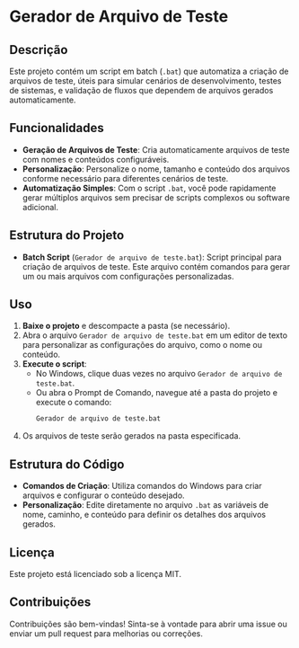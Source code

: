 
# Gerador de Arquivo de Teste

## Descrição
Este projeto contém um script em batch (`.bat`) que automatiza a criação de arquivos de teste, úteis para simular cenários de desenvolvimento, testes de sistemas, e validação de fluxos que dependem de arquivos gerados automaticamente.

## Funcionalidades
- **Geração de Arquivos de Teste**: Cria automaticamente arquivos de teste com nomes e conteúdos configuráveis.
- **Personalização**: Personalize o nome, tamanho e conteúdo dos arquivos conforme necessário para diferentes cenários de teste.
- **Automatização Simples**: Com o script `.bat`, você pode rapidamente gerar múltiplos arquivos sem precisar de scripts complexos ou software adicional.

## Estrutura do Projeto
- **Batch Script** (`Gerador de arquivo de teste.bat`): Script principal para criação de arquivos de teste. Este arquivo contém comandos para gerar um ou mais arquivos com configurações personalizadas.

## Uso
1. **Baixe o projeto** e descompacte a pasta (se necessário).
2. Abra o arquivo `Gerador de arquivo de teste.bat` em um editor de texto para personalizar as configurações do arquivo, como o nome ou conteúdo.
3. **Execute o script**:
   - No Windows, clique duas vezes no arquivo `Gerador de arquivo de teste.bat`.
   - Ou abra o Prompt de Comando, navegue até a pasta do projeto e execute o comando: 
     ```cmd
     Gerador de arquivo de teste.bat
     ```
4. Os arquivos de teste serão gerados na pasta especificada.

## Estrutura do Código
- **Comandos de Criação**: Utiliza comandos do Windows para criar arquivos e configurar o conteúdo desejado.
- **Personalização**: Edite diretamente no arquivo `.bat` as variáveis de nome, caminho, e conteúdo para definir os detalhes dos arquivos gerados.

## Licença
Este projeto está licenciado sob a licença MIT.

## Contribuições
Contribuições são bem-vindas! Sinta-se à vontade para abrir uma issue ou enviar um pull request para melhorias ou correções.
